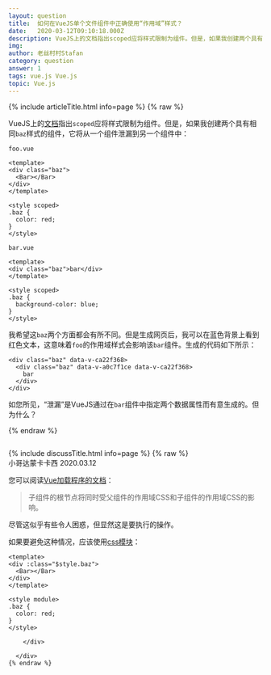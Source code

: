 ```yaml
---
layout: question
title:  如何在VueJS单个文件组件中正确使用“作用域”样式？
date:   2020-03-12T09:10:18.000Z
description: VueJS上的文档指出scoped应将样式限制为组件。但是，如果我创建两个具有相同baz样式的组件，它将从一个组件泄漏到另一个组件中：foo.vue...
img: 
author: 老丝村村Stafan
category: question
answer: 1
tags: vue.js Vue.js
topic: Vue.js
---
```

<div class="article-root">
  <div class="article">
    {% include articleTitle.html info=page %}
    {% raw %}
    <div class="article-content"><p><font style="vertical-align: inherit;"><font style="vertical-align: inherit;">VueJS上</font><font style="vertical-align: inherit;">的</font></font><a href="https://vue-loader.vuejs.org/en/features/scoped-css.html" rel="noreferrer"><font style="vertical-align: inherit;"><font style="vertical-align: inherit;">文档</font></font></a><font style="vertical-align: inherit;"><font style="vertical-align: inherit;">指出</font></font><code>scoped</code><font style="vertical-align: inherit;"><font style="vertical-align: inherit;">应将样式限制为组件。</font><font style="vertical-align: inherit;">但是，如果我创建两个具有相同</font></font><code>baz</code><font style="vertical-align: inherit;"><font style="vertical-align: inherit;">样式的</font><font style="vertical-align: inherit;">组件</font><font style="vertical-align: inherit;">，它将从一个组件泄漏到另一个组件中：</font></font></p>

<p><code>foo.vue</code></p>

<pre><code>&lt;template&gt;<font></font>
&lt;div class="baz"&gt;<font></font>
  &lt;Bar&gt;&lt;/Bar&gt;<font></font>
&lt;/div&gt;<font></font>
&lt;/template&gt;<font></font>
<font></font>
&lt;style scoped&gt;<font></font>
.baz {<font></font>
  color: red;<font></font>
}<font></font>
&lt;/style&gt;<font></font>
</code></pre>

<p><code>bar.vue</code></p>

<pre><code>&lt;template&gt;<font></font>
&lt;div class="baz"&gt;bar&lt;/div&gt;<font></font>
&lt;/template&gt;<font></font>
<font></font>
&lt;style scoped&gt;<font></font>
.baz {<font></font>
  background-color: blue;<font></font>
}<font></font>
&lt;/style&gt;<font></font>
</code></pre>

<p><font style="vertical-align: inherit;"><font style="vertical-align: inherit;">我希望这</font></font><code>baz</code><font style="vertical-align: inherit;"><font style="vertical-align: inherit;">两个方面都会有所不同。</font><font style="vertical-align: inherit;">但是生成网页后，我可以在蓝色背景上看到红色文本，这意味着</font></font><code>foo</code><font style="vertical-align: inherit;"><font style="vertical-align: inherit;">的作用域样式会影响该</font></font><code>bar</code><font style="vertical-align: inherit;"><font style="vertical-align: inherit;">组件。</font><font style="vertical-align: inherit;">生成的代码如下所示：</font></font></p>

<pre><code>&lt;div class="baz" data-v-ca22f368&gt;<font></font>
  &lt;div class="baz" data-v-a0c7f1ce data-v-ca22f368&gt;<font></font>
    bar<font></font>
  &lt;/div&gt;<font></font>
&lt;/div&gt;<font></font>
</code></pre>

<p><font style="vertical-align: inherit;"><font style="vertical-align: inherit;">如您所见，“泄漏”是VueJS通过在</font></font><code>bar</code><font style="vertical-align: inherit;"><font style="vertical-align: inherit;">组件中</font><font style="vertical-align: inherit;">指定两个数据属性而有意生成的</font><font style="vertical-align: inherit;">。</font><font style="vertical-align: inherit;">但为什么？</font></font></p></div>
    {% endraw %}
  </div>
  <p style="height: 0;width:0;overflow: hidden;"> 第1189篇《如何在VueJS单个文件组件中正确使用“作用域”样式？》来自Winter(https://github.com/aiyld/aiyld.github.io)的站点</p>
  <div class="discuss-wrapper">
    {% include discussTitle.html info=page %}
    {% raw %}
    <div class="discuss-item">
        <div class="discuss-parent">
          <div class="discuss-meta">
            <span class="discuss-user">小哥达蒙卡卡西</span>
            <span class="discuss-time">2020.03.12</span>
          </div>
          <div class="discuss-comment"><p><font style="vertical-align: inherit;"><font style="vertical-align: inherit;">您可以阅读</font></font><a href="https://vue-loader.vuejs.org/en/features/scoped-css.html#notes" rel="noreferrer"><font style="vertical-align: inherit;"><font style="vertical-align: inherit;">Vue加载程序的文档</font></font></a><font style="vertical-align: inherit;"><font style="vertical-align: inherit;">：</font></font></p>

<blockquote>
  <p><font style="vertical-align: inherit;"><font style="vertical-align: inherit;">子组件的根节点将同时受父组件的作用域CSS和子组件的作用域CSS的影响。</font></font></p>
</blockquote>

<p><font style="vertical-align: inherit;"><font style="vertical-align: inherit;">尽管这似乎有些令人困惑，但显然这是要执行的操作。</font></font></p>

<p><font style="vertical-align: inherit;"><font style="vertical-align: inherit;">如果要避免这种情况，应该使用</font></font><a href="https://vue-loader.vuejs.org/en/features/css-modules.html" rel="noreferrer"><font style="vertical-align: inherit;"><font style="vertical-align: inherit;">css模块</font></font></a><font style="vertical-align: inherit;"><font style="vertical-align: inherit;">：</font></font></p>

<pre><code>&lt;template&gt;<font></font>
&lt;div :class="$style.baz"&gt;<font></font>
  &lt;Bar&gt;&lt;/Bar&gt;<font></font>
&lt;/div&gt;<font></font>
&lt;/template&gt;<font></font>
<font></font>
&lt;style module&gt;<font></font>
.baz {<font></font>
  color: red;<font></font>
}<font></font>
&lt;/style&gt;<font></font>
</code></pre></div>
        </div>
        
      </div>
    {% endraw %}
  </div>
<div>
